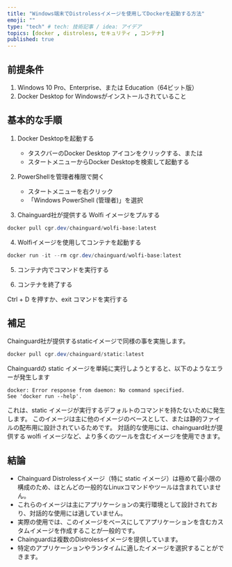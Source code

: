 ```yaml
---
title: "Windows端末でDistrolessイメージを使用してDockerを起動する方法"
emoji: ""
type: "tech" # tech: 技術記事 / idea: アイデア
topics: [docker , distroless, セキュリティ , コンテナ]
published: true
---
```


## 前提条件

1. Windows 10 Pro、Enterprise、または Education（64ビット版）
2. Docker Desktop for Windowsがインストールされていること

## 基本的な手順

1. Docker Desktopを起動する
   - タスクバーのDocker Desktop アイコンをクリックする、または
   - スタートメニューからDocker Desktopを検索して起動する

2. PowerShellを管理者権限で開く
   - スタートメニューを右クリック
   - 「Windows PowerShell (管理者)」を選択

3. Chainguard社が提供する Wolfi イメージをプルする

```powershell
docker pull cgr.dev/chainguard/wolfi-base:latest
```

4. Wolfiイメージを使用してコンテナを起動する

```powershell
docker run -it --rm cgr.dev/chainguard/wolfi-base:latest
```

5. コンテナ内でコマンドを実行する

6. コンテナを終了する

Ctrl + D を押すか、exit コマンドを実行する


## 補足

Chainguard社が提供するstaticイメージで同様の事を実施します。

```powershell
docker pull cgr.dev/chainguard/static:latest
```

Chainguardの static イメージを単純に実行しようとすると、以下のようなエラーが発生します

```
docker: Error response from daemon: No command specified.
See 'docker run --help'.
```

これは、static イメージが実行するデフォルトのコマンドを持たないために発生します。
このイメージは主に他のイメージのベースとして、または静的ファイルの配布用に設計されているためです。
対話的な使用には、chainguard社が提供する wolfi イメージなど、より多くのツールを含むイメージを使用できます。

## 結論

- Chainguard Distrolessイメージ（特に static イメージ）は極めて最小限の構成のため、ほとんどの一般的なLinuxコマンドやツールは含まれていません。
- これらのイメージは主にアプリケーションの実行環境として設計されており、対話的な使用には適していません。
- 実際の使用では、このイメージをベースにしてアプリケーションを含むカスタムイメージを作成することが一般的です。
- Chainguardは複数のDistrolessイメージを提供しています。
- 特定のアプリケーションやランタイムに適したイメージを選択することができます。
